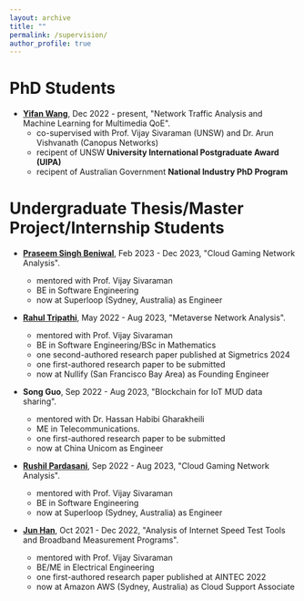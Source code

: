 ```yaml
---
layout: archive
title: ""
permalink: /supervision/
author_profile: true
---
```


PhD Students
======
* **[Yifan Wang](https://www.linkedin.com/in/yifan-frank-wang)**, Dec 2022 - present, "Network Traffic Analysis and Machine Learning for Multimedia QoE". 
  * co-supervised with Prof. Vijay Sivaraman (UNSW) and Dr. Arun Vishvanath (Canopus Networks)
  * recipent of UNSW **University International Postgraduate Award (UIPA)**
  * recipent of Australian Government **National Industry PhD Program**


Undergraduate Thesis/Master Project/Internship Students
======

* **[Praseem Singh Beniwal](https://www.linkedin.com/in/praseem-singh-beniwal-443343254/)**, Feb 2023 - Dec 2023, "Cloud Gaming Network Analysis".
  * mentored with Prof. Vijay Sivaraman
  * BE in Software Engineering
  * now at Superloop (Sydney, Australia) as Engineer

* **[Rahul Tripathi](https://www.linkedin.com/in/rahul-tripathi-238184179/)**, May 2022 - Aug 2023, "Metaverse Network Analysis".
  * mentored with Prof. Vijay Sivaraman
  * BE in Software Engineering/BSc in Mathematics
  * one second-authored research paper published at Sigmetrics 2024
  * one first-authored research paper to be submitted
  * now at Nullify (San Francisco Bay Area) as Founding Engineer

* **Song Guo**, Sep 2022 - Aug 2023, "Blockchain for IoT MUD data sharing".
  * mentored with Dr. Hassan Habibi Gharakheili
  * ME in Telecommunications.
  * one first-authored research paper to be submitted
  * now at China Unicom as Engineer

* **[Rushil Pardasani](https://www.linkedin.com/in/rushilpardasani/)**, Sep 2022 - Aug 2023, "Cloud Gaming Network Analysis".
  * mentored with Prof. Vijay Sivaraman
  * BE in Software Engineering
  * now at Superloop (Sydney, Australia) as Engineer

* **[Jun Han](https://www.linkedin.com/in/jun-han-968217195/)**, Oct 2021 - Dec 2022, "Analysis of Internet Speed Test Tools and Broadband Measurement Programs".
  * mentored with Prof. Vijay Sivaraman
  * BE/ME in Electrical Engineering
  * one first-authored research paper published at AINTEC 2022
  * now at Amazon AWS (Sydney, Australia) as Cloud Support Associate


